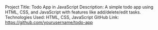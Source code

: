 Project Title: Todo App in JavaScript
Description: A simple todo app using HTML, CSS, and JavaScript with features like add/delete/edit tasks.
Technologies Used: HTML, CSS, JavaScript
GitHub Link: https://github.com/yourusername/todo-app

